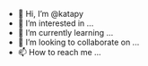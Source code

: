 - 👋 Hi, I’m @katapy
- 👀 I’m interested in ...
- 🌱 I’m currently learning ...
- 💞️ I’m looking to collaborate on ...
- 📫 How to reach me ...

<!---
katapy/katapy is a ✨ special ✨ repository because its `README.md` (this file) appears on your GitHub profile.
You can click the Preview link to take a look at your changes.
--->
